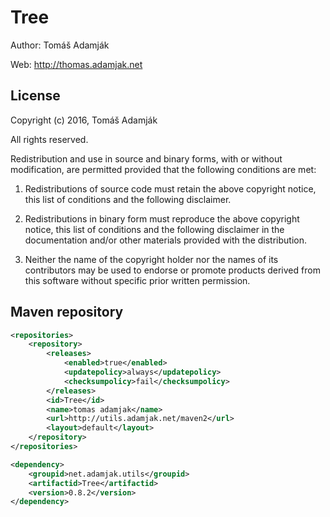 Tree
====

Author: Tomáš Adamják

Web: <http://thomas.adamjak.net>

License
-------

Copyright (c) 2016, Tomáš Adamják

All rights reserved.

Redistribution and use in source and binary forms, with or without modification, are permitted provided that the following conditions are met:

1. Redistributions of source code must retain the above copyright notice, this list of conditions and the following disclaimer.

2. Redistributions in binary form must reproduce the above copyright notice, this list of conditions and the following disclaimer in the documentation and/or other materials provided with the distribution.

3. Neither the name of the copyright holder nor the names of its contributors may be used to endorse or promote products derived from this software without specific prior written permission.


Maven repository
----------------

```xml
<repositories>
    <repository>
        <releases>
            <enabled>true</enabled>
            <updatepolicy>always</updatepolicy>
            <checksumpolicy>fail</checksumpolicy>
        </releases>
        <id>Tree</id>
        <name>tomas adamjak</name>
        <url>http://utils.adamjak.net/maven2</url>
        <layout>default</layout>
    </repository>
</repositories>

<dependency>
    <groupid>net.adamjak.utils</groupid>
    <artifactid>Tree</artifactid>
    <version>0.8.2</version>
</dependency>
```
